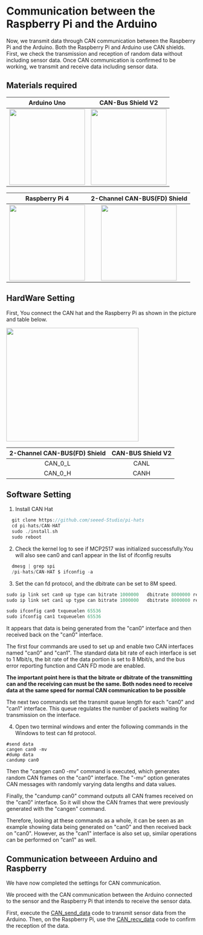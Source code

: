 # Communication between the Raspberry Pi and the Arduino
Now, we transmit data through CAN communication between the Raspberry Pi and the Arduino. Both the Raspberry Pi and Arduino use CAN shields.
First, we check the transmission and reception of random data without including sensor data.
Once CAN communication is confirmed to be working, we transmit and receive data including sensor data.


## Materials required
| Arduino Uno       | CAN-Bus Shield V2       |
| :-------------:|:-------------: |
| <img src="https://github.com/K0Dahyun/Project-2/assets/119277948/44f1cfcf-119d-409c-ae7f-25e8c696cb19" width="200" /> | <img src="https://github.com/K0Dahyun/Project-2/assets/119277948/2fdb748a-a24b-45be-95ac-43f2b8c1cc63" width="200" /> |

| Raspberry Pi 4        | 2-Channel CAN-BUS(FD) Shield       |
| :-------------:|:-------------: |
| <img src="https://github.com/K0Dahyun/Project-2/assets/119277948/65a02c04-b620-4a19-b523-c5c34eed8484" width="200" /> | <img src="https://github.com/K0Dahyun/Project-2/assets/119277948/d772e2df-4d43-4c5c-b343-d855383ae532" width="200" /> |


## HardWare Setting
First, You connect the CAN hat and the Raspberry Pi as shown in the picture and table below.

<img src="https://github.com/K0Dahyun/Project-2/assets/119277948/6c8f61e0-805f-4c1b-b890-d61d6d348519" width="350" height="300"/>


| 2-Channel CAN-BUS(FD) Shield        | CAN-BUS Shield V2       |
| :-------------:|:-------------: |
| CAN_0_L | CANL |
| CAN_0_H | CANH |


## Software Setting
1. Install CAN Hat
```c
  git clone https://github.com/seeed-Studio/pi-hats
  cd pi-hats/CAN-HAT
  sudo ./install.sh 
  sudo reboot
```


2. Check the kernel log to see if MCP2517 was initialized successfully.You will also see can0 and can1 appear in the list of ifconfig results
```c
  dmesg | grep spi
  /pi-hats/CAN-HAT $ ifconfig -a
```


3. Set the can fd protocol, and the dbitrate can be set to 8M speed.
```c
sudo ip link set can0 up type can bitrate 1000000   dbitrate 8000000 restart-ms 1000 berr-reporting on fd on
sudo ip link set can1 up type can bitrate 1000000   dbitrate 8000000 restart-ms 1000 berr-reporting on fd on

sudo ifconfig can0 txqueuelen 65536
sudo ifconfig can1 txqueuelen 65536
```
It appears that data is being generated from the "can0" interface and then received back on the "can0" interface.

The first four commands are used to set up and enable two CAN interfaces named "can0" and "can1". The standard data bit rate of each interface is set to 1 Mbit/s, the bit rate of the data portion is set to 8 Mbit/s, and the bus error reporting function and CAN FD mode are enabled.

**The important point here is that the bitrate or dbitrate of the transmitting can and the receiving can must be the same. Both nodes need to receive data at the same speed for normal CAN communication to be possible**

The next two commands set the transmit queue length for each "can0" and "can1" interface. This queue regulates the number of packets waiting for transmission on the interface.


4. Open two terminal windows and enter the following commands in the Windows to test can fd protocol.
```
#send data
cangen can0 -mv 
#dump data
candump can0
```
Then the "cangen can0 -mv" command is executed, which generates random CAN frames on the "can0" interface. The "-mv" option generates CAN messages with randomly varying data lengths and data values.

Finally, the "candump can0" command outputs all CAN frames received on the "can0" interface. So it will show the CAN frames that were previously generated with the "cangen" command.

Therefore, looking at these commands as a whole, it can be seen as an example showing data being generated on "can0" and then received back on "can0". However, as the "can1" interface is also set up, similar operations can be performed on "can1" as well.


## Communication betweeen Arduino and Raspberry
We have now completed the settings for CAN communication. 

We proceed with the CAN communication between the Arduino connected to the sensor and the Raspberry Pi that intends to receive the sensor data.

First, execute the [CAN_send_data](https://github.com/K0Dahyun/Project-2/blob/main/CAN_Arduino_Raspberry/CAN_send_data/CAN_send_data.ino) code to transmit sensor data from the Arduino. 
Then, on the Raspberry Pi, use the [CAN_recv_data](https://github.com/K0Dahyun/Project-2/blob/main/CAN_Arduino_Raspberry/CAN_recv_data/CAN_recv_data.py) code to confirm the reception of the data.


